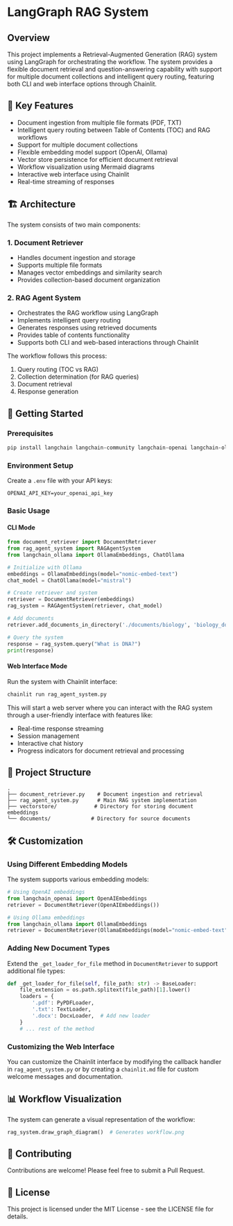# LangGraph RAG System

## Overview

This project implements a Retrieval-Augmented Generation (RAG) system using LangGraph for orchestrating the workflow. The system provides a flexible document retrieval and question-answering capability with support for multiple document collections and intelligent query routing, featuring both CLI and web interface options through Chainlit.

## 🌟 Key Features

- Document ingestion from multiple file formats (PDF, TXT)
- Intelligent query routing between Table of Contents (TOC) and RAG workflows
- Support for multiple document collections
- Flexible embedding model support (OpenAI, Ollama)
- Vector store persistence for efficient document retrieval
- Workflow visualization using Mermaid diagrams
- Interactive web interface using Chainlit
- Real-time streaming of responses

## 🏗️ Architecture

The system consists of two main components:

### 1. Document Retriever

- Handles document ingestion and storage
- Supports multiple file formats
- Manages vector embeddings and similarity search
- Provides collection-based document organization

### 2. RAG Agent System

- Orchestrates the RAG workflow using LangGraph
- Implements intelligent query routing
- Generates responses using retrieved documents
- Provides table of contents functionality
- Supports both CLI and web-based interactions through Chainlit

The workflow follows this process:

1. Query routing (TOC vs RAG)
2. Collection determination (for RAG queries)
3. Document retrieval
4. Response generation

## 🚀 Getting Started

### Prerequisites

```bash
pip install langchain langchain-community langchain-openai langchain-ollama langgraph chromadb python-dotenv pydantic chainlit
```

### Environment Setup

Create a `.env` file with your API keys:

```
OPENAI_API_KEY=your_openai_api_key
```

### Basic Usage

#### CLI Mode

```python
from document_retriever import DocumentRetriever
from rag_agent_system import RAGAgentSystem
from langchain_ollama import OllamaEmbeddings, ChatOllama

# Initialize with Ollama
embeddings = OllamaEmbeddings(model="nomic-embed-text")
chat_model = ChatOllama(model="mistral")

# Create retriever and system
retriever = DocumentRetriever(embeddings)
rag_system = RAGAgentSystem(retriever, chat_model)

# Add documents
retriever.add_documents_in_directory('./documents/biology', 'biology_docs')

# Query the system
response = rag_system.query("What is DNA?")
print(response)
```

#### Web Interface Mode

Run the system with Chainlit interface:

```bash
chainlit run rag_agent_system.py
```

This will start a web server where you can interact with the RAG system through a user-friendly interface with features like:

- Real-time response streaming
- Session management
- Interactive chat history
- Progress indicators for document retrieval and processing

## 📁 Project Structure

```
.
├── document_retriever.py    # Document ingestion and retrieval
├── rag_agent_system.py      # Main RAG system implementation
├── vectorstore/            # Directory for storing document embeddings
└── documents/             # Directory for source documents
```

## 🛠️ Customization

### Using Different Embedding Models

The system supports various embedding models:

```python
# Using OpenAI embeddings
from langchain_openai import OpenAIEmbeddings
retriever = DocumentRetriever(OpenAIEmbeddings())

# Using Ollama embeddings
from langchain_ollama import OllamaEmbeddings
retriever = DocumentRetriever(OllamaEmbeddings(model="nomic-embed-text"))
```

### Adding New Document Types

Extend the `_get_loader_for_file` method in `DocumentRetriever` to support additional file types:

```python
def _get_loader_for_file(self, file_path: str) -> BaseLoader:
    file_extension = os.path.splitext(file_path)[1].lower()
    loaders = {
        '.pdf': PyPDFLoader,
        '.txt': TextLoader,
        '.docx': DocxLoader,  # Add new loader
    }
    # ... rest of the method
```

### Customizing the Web Interface

You can customize the Chainlit interface by modifying the callback handler in `rag_agent_system.py` or by creating a `chainlit.md` file for custom welcome messages and documentation.

## 📊 Workflow Visualization

The system can generate a visual representation of the workflow:

```python
rag_system.draw_graph_diagram()  # Generates workflow.png
```

## 🤝 Contributing

Contributions are welcome! Please feel free to submit a Pull Request.

## 📝 License

This project is licensed under the MIT License - see the LICENSE file for details.

